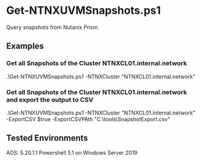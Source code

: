 # Get-NTNXUVMSnapshots.ps1

Query snapshots from Nutanix Prism

## Examples

### Get all Snapshots of the Cluster NTNXCL01.internal.network
.\Get-NTNXUVMSnapshots.ps1 -NTNXCluster "NTNXCL01.internal.network"

### Get all Snapshots of the Cluster NTNXCL01.internal.network and export the output to CSV
.\Get-NTNXUVMSnapshots.ps1 -NTNXCluster "NTNXCL01.internal.network" -ExportCSV $true -ExportCSVPAth "C:\tools\SnapshotExport.csv"

## Tested Environments

AOS: 5.20.1.1
Powershell 5.1 on Windows Server 2019

